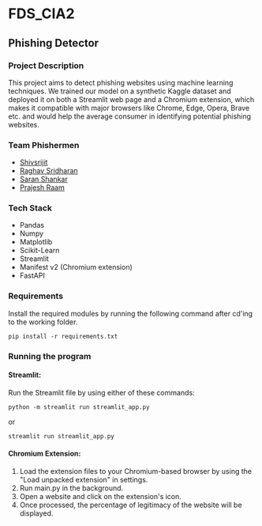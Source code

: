 # FDS_CIA2

## Phishing Detector

### Project Description
This project aims to detect phishing websites using machine learning techniques. We trained our model on a synthetic Kaggle dataset and deployed it on both a Streamlit web page and a Chromium extension, which makes it compatible with major browsers like Chrome, Edge, Opera, Brave etc. and would help the average consumer in identifying potential phishing websites.


### Team Phishermen
- [Shivsrijit](https://github.com/shivsrijit/)
- [Raghav Sridharan](https://github.com/raghavsridharan)
- [Saran Shankar](https://github.com/try3d/)
- [Prajesh Raam](https://github.com/hotaru-hspr)


### Tech Stack
- Pandas
- Numpy
- Matplotlib
- Scikit-Learn
- Streamlit
- Manifest v2 (Chromium extension)
- FastAPI

### Requirements
Install the required modules by running the following command after cd'ing to the working folder.

```pip install -r requirements.txt```

### Running the program
#### Streamlit:
Run the Streamlit file by using either of these commands:

```python -m streamlit run streamlit_app.py```

or

```streamlit run streamlit_app.py```

#### Chromium Extension:
1. Load the extension files to your Chromium-based browser by using the "Load unpacked extension" in settings.
2. Run main.py in the background.
3. Open a website and click on the extension's icon.
4. Once processed, the percentage of legitimacy of the website will be displayed.
